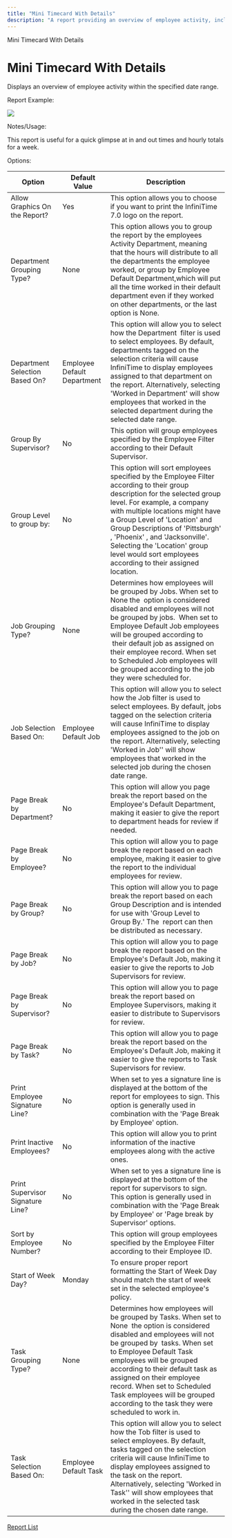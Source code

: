 ```yaml
---
title: "Mini Timecard With Details"
description: "A report providing an overview of employee activity, including in/out times and hourly totals, within a specified date range."
---
```


Mini Timecard With Details

# Mini Timecard With Details

Displays an overview of employee activity within the specified date range.

Report Example:

![](/img/Mini_Timecard_Detail.gif)

Notes/Usage:

This report is useful for a quick glimpse at in and out times and hourly totals for a week.

Options:

| Option                           | Default Value               | Description                                                                                                                                                                                                                                                                                                                                                                                        |
| -------------------------------- | --------------------------- | -------------------------------------------------------------------------------------------------------------------------------------------------------------------------------------------------------------------------------------------------------------------------------------------------------------------------------------------------------------------------------------------------- |
| Allow Graphics On the Report?    | Yes                         | This option allows you to choose if you want to print the InfiniTime 7.0 logo on the report.                                                                                                                                                                                                                                                                                                       |
| Department Grouping Type?        | None                        | This option allows you to group the report by the employees Activity Department, meaning that the hours will distribute to all the departments the employee worked, or group by Employee Default Department,which will put all the time worked in their default department even if they worked on other departments, or the last option is None.                                                   |
| Department Selection Based On?   | Employee Default Department | This option will allow you to select how the Department  filter is used to select employees. By default, departments tagged on the selection criteria will cause InfiniTime to display employees assigned to that department on the report. Alternatively, selecting 'Worked in Department' will show employees that worked in the selected department during the selected date range.             |
| Group By Supervisor?             | No                          | This option will group employees specified by the Employee Filter according to their Default Supervisor.                                                                                                                                                                                                                                                                                           |
| Group Level to group by:         | No                          | This option will sort employees specified by the Employee Filter according to their group description for the selected group level. For example, a company with multiple locations might have a Group Level of 'Location' and Group Descriptions of 'Pittsburgh' , 'Phoenix' , and 'Jacksonville'. Selecting the 'Location' group level would sort employees according to their assigned location. |
| Job Grouping Type?               | None                        | Determines how employees will be grouped by Jobs. When set to None the  option is considered disabled and employees will not be grouped by jobs.  When set to Employee Default Job employees will be grouped according to  their default job as assigned on their employee record. When set to Scheduled Job employees will be grouped according to the job they were scheduled for.               |
| Job Selection Based On:          | Employee Default Job        | This option will allow you to select how the Job filter is used to select employees. By default, jobs tagged on the selection criteria will cause InfiniTime to display employees assigned to the job on the report. Alternatively, selecting 'Worked in Job'' will show employees that worked in the selected job during the chosen date range.                                                   |
| Page Break by Department?        | No                          | This option will allow you page break the report based on the Employee's Default Department, making it easier to give the report to department heads for review if needed.                                                                                                                                                                                                                         |
| Page Break by Employee?          | No                          | This option will allow you to page break the report based on each employee, making it easier to give the report to the individual employees for review.                                                                                                                                                                                                                                            |
| Page Break by Group?             | No                          | This option will allow you to page break the report based on each Group Description and is intended for use with 'Group Level to Group By.' The  report can then be distributed as necessary.                                                                                                                                                                                                      |
| Page Break by Job?               | No                          | This option will allow you to page break the report based on the Employee's Default Job, making it easier to give the reports to Job Supervisors for review.                                                                                                                                                                                                                                       |
| Page Break by Supervisor?        | No                          | This option will allow you to page break the report based on Employee Supervisors, making it easier to distribute to Supervisors for review.                                                                                                                                                                                                                                                       |
| Page Break by Task?              | No                          | This option will allow you to page break the report based on the Employee's Default Job, making it easier to give the reports to Task Supervisors for review.                                                                                                                                                                                                                                      |
| Print Employee Signature Line?   | No                          | When set to yes a signature line is displayed at the bottom of the report for employees to sign. This option is generally used in combination with the 'Page Break by Employee' option.                                                                                                                                                                                                            |
| Print Inactive Employees?        | No                          | This option will allow you to print information of the inactive employees along with the active ones.                                                                                                                                                                                                                                                                                              |
| Print Supervisor Signature Line? | No                          | When set to yes a signature line is displayed at the bottom of the report for supervisors to sign. This option is generally used in combination with the 'Page Break by Employee' or 'Page break by Supervisor' options.                                                                                                                                                                           |
| Sort by Employee Number?         | No                          | This option will group employees specified by the Employee Filter according to their Employee ID.                                                                                                                                                                                                                                                                                                  |
| Start of Week Day?               | Monday                      | To ensure proper report formatting the Start of Week Day should match the start of week set in the selected employee's policy.                                                                                                                                                                                                                                                                     |
| Task Grouping Type?              | None                        | Determines how employees will be grouped by Tasks. When set to None  the option is considered disabled and employees will not be grouped by  tasks. When set to Employee Default Task employees will be grouped according to their default task as assigned on their employee record. When set to Scheduled Task employees will be grouped according to the task they were scheduled to work in.   |
| Task Selection Based On:         | Employee Default Task       | This option will allow you to select how the Tob filter is used to select employees. By default, tasks tagged on the selection criteria will cause InfiniTime to display employees assigned to the task on the report. Alternatively, selecting 'Worked in Task'' will show employees that worked in the selected task during the chosen date range.                                               |

[Report List](../Report_List.md)
